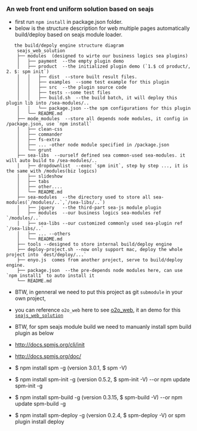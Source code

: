 ### An web front end uniform solution based on seajs
- first run `npm install` in package.json folder.
- below is the structure description for web multiple pages automatically build/deploy based on seajs module loader.

```
   the build/depoly engine structure diagram
   	seajs_web_solution
	├── modules  (designed to wirte our business logics sea plugins)
	│	├── payment  --the empty plugin demo
	│	├── product  --the initialized plugin demo (`1.$ cd product/, 2. $: spm init`)
	│	│	├── dist  --store built result files.
	│	│	├── examples  --some test example for this plugin
	│	│	├── src  --the plugin source code
	│	│	├── tests --some test files 
	│	│	├── build.sh  --the build batch, it will deploy this plugin lib into /sea-modules/..
	│	│   └── package.json --the spm configurations for this plugin
	│   └── README.md
	├── mode_modules  --store all depends node modules, it config in /package.json, use `npm install` 
	│   ├── clean-css
	│   ├── commander
	│   ├── fs-extra
	│   ├── ... -other node module specified in /package.json
	│   └── grunt
	├── sea-libs  --ourself defined sea common-used sea-modules. it will auto build to /sea-modules/..
	│	├── dropdownlist  --exec `spm init`, step by step ..., it is the same with /modules(biz logics)
	│	├── slideshow
	│	├── tabs
	│	├── other....
	│	└── README.md
	├── sea-modules  --the directory used to store all sea-modules(`/modules/..`,`/sea-libs/..`)
	│	├── jquery   --the third-part sea-js module plugin
	│	├── modules  --our business logics sea-modules ref `/modules/..`
	│	├── sea-libs --our customized commonly used sea-plugin ref `/sea-libs/..`
	│	├── ... --others
	│	└── README.md
	├── tools --designed to store internal build/deploy engine
	├── deploy-project.sh --now only support mac, deploy the whole project into `dest/deploy/...` 
	├── enyo.js  comes from another project, serve to build/deploy engine.
	├── package.json  --the pre-depends node modules here, can use `npm install1` to auto install it
	└── README.md

```
- BTW, in genneral we need to put this project as git `submodule` in your own project,
- you can reference `o2o_web` here to see [o2o_web](https://github.com/tianyingchun/o2o_web), it an demo for this [`seajs_web_solution`](https://github.com/tianyingchun/seajs_web_solution)

- BTW, for spm seajs module build we need to manuanly install spm build plugin as below
- http://docs.spmjs.org/cli/init

- http://docs.spmjs.org/doc/
- $ npm install spm -g          (version 3.0.1, $ spm -V)
- $ npm install spm-init -g     (version 0.5.2, $ spm-init -V)   --or npm update spm-init -g
- $ npm install spm-build -g    (version 0.3.15, $ spm-build -V)   --or npm update spm-build -g
- $ npm install spm-deploy -g   (version 0.2.4, $ spm-deploy -V) or  spm plugin install deploy  